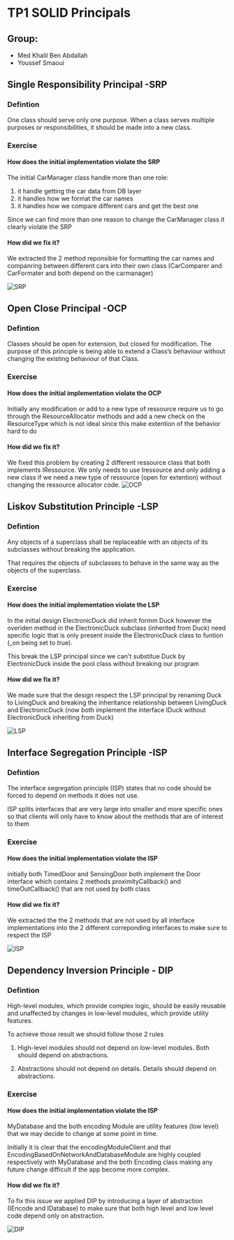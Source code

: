 # TP1 SOLID Principals
## Group:
- Med Khalil Ben Abdallah
- Youssef Smaoui

## Single Responsibility Principal -SRP
### Defintion

One class should serve only one purpose. When a class serves multiple purposes or responsibilities, it should be made into a new class.
### Exercise
#### How does the initial implementation violate the SRP
The initial CarManager class handle more than one role: 
1. it handle getting the car data from DB layer 
2. it handles how we format the car names
3. it handles how we compare different cars and get the best one

Since we can find more than one reason to change the CarManager class it clearly violate the SRP 
#### How did we fix it?
We extracted the 2 method reponsible for formatting the car names and companring between different cars into their own class (CarComparer and CarFormater and both depend on the carmanager)

![SRP](/out/SRP/ClassDiagramSRP/ClassDiagramSRP.png?raw=true "SRP")

## Open Close Principal -OCP
### Defintion
Classes should be open for extension, but closed for modification. The purpose of this principle is being able to extend a Class’s behaviour without changing the existing behaviour of that Class.
### Exercise

#### How does the initial implementation violate the OCP
Initially any modification or add to a new type of ressource require us to go through the ResourceAllocator methods and add a new check on the ResourceType which is not ideal since this make extention of the behavior hard to do
#### How did we fix it?
We fixed this problem by creating 2 different ressource class that both implements IRessource. We only needs to use Iressource and only adding a new class if we need a new type of ressource (open for extention) without changing the ressource allocator code.
![OCP](/out/OCP/ClassDiagramOCP/ClassDiagramOCP.png?raw=true "OCP")

## Liskov Substitution Principle -LSP
### Defintion
Any objects of a superclass shall be replaceable with an objects of its subclasses without breaking the application. 

That requires the objects of subclasses to behave in the same way as the objects of the superclass.
### Exercise
#### How does the initial implementation violate the LSP
In the initial design ElectronicDuck did inherit formm Duck however the overiden method in the ElectronicDuck subclass (inherited from Duck) need specific logic that is only present inside the ElectronicDuck class to funtion (_on being set to true). 

This break the  LSP principal since we can't substitue Duck by ElectronicDuck inside the pool class without breaking our program

#### How did we fix it?
We made sure that the design respect the LSP principal by renaming Duck to LivingDuck and breaking the inheritance relationship between LivingDuck and ElectronicDuck (now both implement the interface IDuck without ElectronicDuck inheriting from Duck)

![LSP](/out/LSP/ClassDiagramLSP/ClassDiagramLSP.png?raw=true "LSP")

## Interface Segregation Principle -ISP
### Defintion
The interface segregation principle (ISP) states that no code should be forced to depend on methods it does not use. 

ISP splits interfaces that are very large into smaller and more specific ones so that clients will only have to know about the methods that are of interest to them
### Exercise

#### How does the initial implementation violate the ISP
initially both TimedDoor and SensingDoor both implement the Door interface which contains 2 methods proximityCallback() and timeOutCallback() that are not used by both class
#### How did we fix it?
We extracted the the 2 methods that are not used by all interface implementations into the 2 different correponding interfaces to make sure to respect the ISP

![ISP](/out/ISP/ClassDiagramISP/ClassDiagramISP.png?raw=true "ISP")

## Dependency Inversion Principle - DIP
### Defintion
High-level modules, which provide complex logic, should be easily reusable and unaffected by changes in low-level modules, which provide utility features.

To achieve those result we should follow those 2 rules 
1. High-level modules should not depend on low-level modules. Both should depend on abstractions.

2. Abstractions should not depend on details. Details should depend on abstractions.

### Exercise

#### How does the initial implementation violate the ISP
MyDatabase and the both encoding Module are utility features (low level) that we may decide to change at some point in time. 

Initially it is clear that the encodingModuleClient and that EncodingBasedOnNetworkAndDatabaseModule are highly coupled respectively with MyDatabase and the both Encoding class making any future change difficult if the app become more complex.
#### How did we fix it?
To fix this issue we applied DIP by introducing a layer of abstraction (IEncode and IDatabase) to make sure that both high level and low level code depend only on abstraction.

![DIP](/out/DIP/ClassDiagramDIP/ClassDiagramDIP.png?raw=true "DIP")